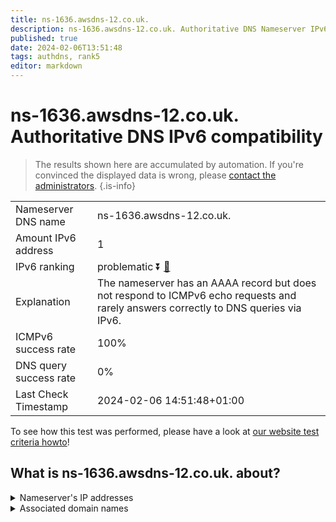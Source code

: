 ```yaml
---
title: ns-1636.awsdns-12.co.uk.
description: ns-1636.awsdns-12.co.uk. Authoritative DNS Nameserver IPv6 compatibility
published: true
date: 2024-02-06T13:51:48
tags: authdns, rank5
editor: markdown
---
```


# ns-1636.awsdns-12.co.uk. Authoritative DNS IPv6 compatibility

> The results shown here are accumulated by automation. If you're convinced the displayed data is wrong, please [contact the administrators](/howto/chat). 
{.is-info}




|   |   |
| - | - |
| Nameserver DNS name | ns-1636.awsdns-12.co.uk.
| Amount IPv6 address | 1
| IPv6 ranking | problematic :arrow_double_down: [🔗](/howto/ranking) |
| Explanation | The nameserver has an AAAA record but does not respond to ICMPv6 echo requests and rarely answers correctly to DNS queries via IPv6. |
| ICMPv6 success rate | 100%|
| DNS query success rate | 0% |
| Last Check Timestamp | 2024-02-06 14:51:48+01:00 |

To see how this test was performed, please have a look at [our website test criteria howto](/howto/testcriteria/authdns)!


## What is ns-1636.awsdns-12.co.uk. about?




<details>
<summary>Nameserver's IP addresses</summary>

2600:9000:5306:6400::1

</details>



<details>
<summary>Associated domain names</summary>

www.mongodb.com

</details>
